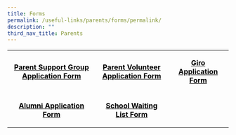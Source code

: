 ```yaml
---
title: Forms
permalink: /useful-links/parents/forms/permalink/
description: ""
third_nav_title: Parents
---
```

<table width="651">
<tbody>
<tr>
<td style="text-align: center;" width="280">
<p><span style="color: #000000;"><a style="color: #000000;" href="https://form.gov.sg/61a5753de6d4250013fdef77"><strong>Parent Support Group Application Form</strong></a></span></p>
</td>
<td style="text-align: center;" width="206">
<p><span style="color: #000000;"><a style="color: #000000;" href="https://moe-shuqunpri-staging.netlify.app/files/forms/Parent-VolunteerApplication-Letter.pdf"><strong>Parent Volunteer Application Form</strong></a></span></p>
</td>
<td style="text-align: center;" width="156">
<p><span style="color: #000000;"><a style="color: #000000;" href="https://moe-shuqunpri-staging.netlify.app/files/forms/GIRO_Form.pdf"><strong>Giro Application Form</strong></a></span></p>
</td>
</tr>
<tr>
<td style="text-align: center;" width="280">
<p><span style="color: #000000;"><a style="color: #000000;" href="https://moe-shuqunpri-staging.netlify.app/files/forms/Alumni_Form.pdf"><strong>Alumni Application Form</strong></a></span></p>
</td>
<td style="text-align: center;" width="206">
<p><span style="color: #000000;"><a style="color: #000000;" href="https://form.gov.sg/62ccd02bc4c917001335b51d"><strong>School Waiting List Form</strong></a></span></p>
</td>
<td style="text-align: center;" width="156">
<p>&nbsp;</p>
</td>
</tr>
</tbody>
</table>